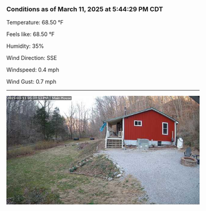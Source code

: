 ### Conditions as of March 11, 2025 at 5:44:29 PM CDT 

Temperature: 68.50 &deg;F

Feels like: 68.50 &deg;F

Humidity: 35%

Wind Direction: SSE

Windspeed: 0.4 mph

Wind Gust: 0.7 mph

---

<img src="./images/latest.jpeg"/>

